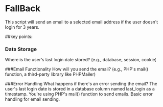 # FallBack
This script will send an email to a selected email address if the user doesn't login for 3 years.

##key points:

### Data Storage
Where is the user's last login date stored? (e.g., database, session, cookie)

###Email Functionality
How will you send the email? (e.g., PHP's mail() function, a third-party library like PHPMailer)

###Error Handling
What happens if there's an error sending the email?
The user's last login date is stored in a database column named last_login as a timestamp.
You're using PHP's mail() function to send emails.
Basic error handling for email sending.
